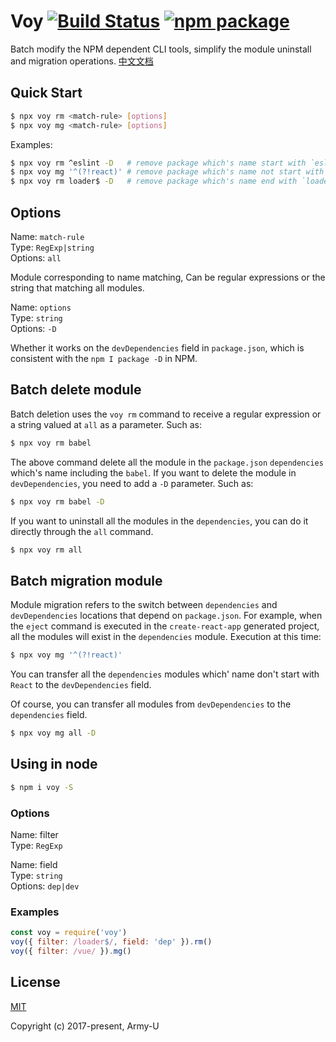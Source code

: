 # Voy [![Build Status](https://img.shields.io/travis/Army-U/voy.svg?style=flat-square)](https://travis-ci.org/Army-U/voy) [![npm package](https://img.shields.io/npm/v/voy.svg?style=flat-square)](https://www.npmjs.com/package/voy)

Batch modify the NPM dependent CLI tools, simplify the module uninstall and migration operations. [中文文档](README.zh-cn.md)

## Quick Start

``` bash
$ npx voy rm <match-rule> [options]
$ npx voy mg <match-rule> [options]
```

Examples:

``` bash
$ npx voy rm ^eslint -D   # remove package which's name start with `eslint` in `devDependencies`
$ npx voy mg '^(?!react)' # remove package which's name not start with `react` in `dependencies`
$ npx voy rm loader$ -D   # remove package which's name end with `loader` in `devDependencies`
```

## Options

Name: `match-rule`<br>
Type: `RegExp|string`<br>
Options: `all`

Module corresponding to name matching, Can be regular expressions or the string that matching all modules.

Name: `options`<br>
Type: `string`<br>
Options: `-D`

Whether it works on the `devDependencies` field in `package.json`, which is consistent with the `npm I package -D` in NPM.

## Batch delete module

Batch deletion uses the `voy rm` command to receive a regular expression or a string valued at `all` as a parameter. Such as:

```bash
$ npx voy rm babel
```

The above command delete all the module in the `package.json` `dependencies` which's name including the `babel`. If you want to delete the module in `devDependencies`, you need to add a `-D` parameter. Such as:

```bash
$ npx voy rm babel -D
```

If you want to uninstall all the modules in the `dependencies`, you can do it directly through the `all` command.

```bash
$ npx voy rm all
```

## Batch migration module

Module migration refers to the switch between `dependencies` and `devDependencies` locations that depend on `package.json`. For example, when the `eject` command is executed in the `create-react-app` generated project, all the modules will exist in the `dependencies` module. Execution at this time:

```bash
$ npx voy mg '^(?!react)'
```

You can transfer all the `dependencies` modules which' name don't start with `React` to the `devDependencies` field.

Of course, you can transfer all modules from `devDependencies` to the `dependencies` field.

```bash
$ npx voy mg all -D
```

## Using in node

```bash
$ npm i voy -S
```

### Options

Name: filter<br>
Type: `RegExp`

Name: field<br>
Type: `string`<br>
Options: `dep|dev`

### Examples

```js
const voy = require('voy')
voy({ filter: /loader$/, field: 'dep' }).rm()
voy({ filter: /vue/ }).mg()
```

## License

[MIT](https://opensource.org/licenses/MIT)

Copyright (c) 2017-present, Army-U
